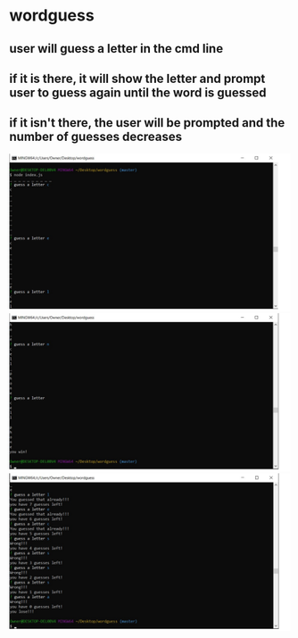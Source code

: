 # wordguess
## user will guess a letter in the cmd line
## if it is there, it will show the letter and prompt user to guess again until the word is guessed
## if it isn't there, the user will be prompted and the number of guesses decreases

![start](./images/wordguessstart.jpg)
![win](./images/wordguesswin.jpg)
![errors](./images/error.jpg)